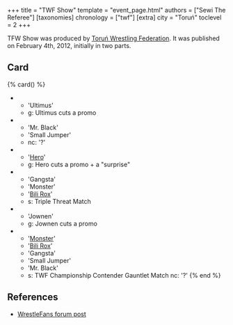 +++
title = "TWF Show"
template = "event_page.html"
authors = ["Sewi The Referee"]
[taxonomies]
chronology = ["twf"]
[extra]
city = "Toruń"
toclevel = 2
+++

TFW Show was produced by [Toruń Wrestling Federation](@/o/twf.md). It was published on February 4th, 2012, initially in two parts.

## Card

{% card() %}
- - 'Ultimus'
  - g: Ultimus cuts a promo
- - 'Mr. Black'
  - 'Small Jumper'
  - nc: '?'
- - '[Hero](@/w/pj-blake.md)'
  - g: Hero cuts a promo + a "surprise"
- - 'Gangsta'
  - 'Monster'
  - '[Bili Rox](@/w/corin-mear.md)'
  - s: Triple Threat Match
- - 'Jownen'
  - g: Jownen cuts a promo
- - '[Monster](@/w/chris-hunter.md)'
  - '[Bili Rox](@/w/corin-mear.md)'
  - 'Gangsta'
  - 'Small Jumper'
  - 'Mr. Black'
  - s: TWF Championship Contender Gauntlet Match
    nc: '?'
{% end %}

## References

* [WrestleFans forum post](https://wrestlefans.pl/forum/viewtopic.php?f=59&t=27649)
